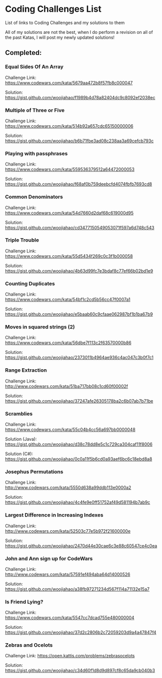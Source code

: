# Coding Challenges List
List of links to Coding Challenges and my solutions to them

All of my solutions are not the best, when I do perform a revision on all of the past Katas, I will post my newly updated solutions!

## Completed:
### Equal Sides Of An Array
Challenge Link: https://www.codewars.com/kata/5679aa472b8f57fb8c000047

Solution: https://gist.github.com/woojiahao/f1989b4d78a82404dc9c8092ef2038ec

### Multiple of Three or Five
Challenge Link: https://www.codewars.com/kata/514b92a657cdc65150000006

Solution: https://gist.github.com/woojiahao/b6b71fbe3ad08c238aa3a69cefcb793c

### Playing with passphrases
Challenge Link: https://www.codewars.com/kata/559536379512a64472000053

Solution: https://gist.github.com/woojiahao/f68af0b759deebcfd4074fbfb7693cd8

### Common Denominators
Challenge Link: https://www.codewars.com/kata/54d7660d2daf68c619000d95

Solution: https://gist.github.com/woojiahao/cd3477150549053071f597a6d748c543

### Triple Trouble
Challenge Link: https://www.codewars.com/kata/55d5434f269c0c3f1b000058

Solution: https://gist.github.com/woojiahao/4b63d99fc7e3bdaf8c77ef66b02bd1e9

### Counting Duplicates
Challenge Link: https://www.codewars.com/kata/54bf1c2cd5b56cc47f0007a1

Solution: https://gist.github.com/woojiahao/e5baab60c9cfaae062987bf1b1ba67b9

### Moves in squared strings (2)
Challenge Link: https://www.codewars.com/kata/56dbe7f113c2f63570000b86

Solution: https://gist.github.com/woojiahao/2373011b4964ae936c4ac047c3b0f7c1

### Range Extraction
Challenge Link: http://www.codewars.com/kata/51ba717bb08c1cd60f00002f

Solution: https://gist.github.com/woojiahao/37247afe26305178ba2c6b07ab7b71be

### Scramblies
Challenge Link: https://www.codewars.com/kata/55c04b4cc56a697bb0000048

Solution (Java): https://gist.github.com/woojiahao/d38c78dd8e5c1c729ca304caf11f8006

Solution (C#): https://gist.github.com/woojiahao/0c0a11f5b6cd0a93aef6bc6c18ebd8a8

### Josephus Permutations
Challenge Link: http://www.codewars.com/kata/5550d638a99ddb113e0000a2

Solution: https://gist.github.com/woojiahao/4c4fe9e0ff51752af49d581194b7ab9c

### Largest Difference in Increasing Indexes
Challenge Link: http://www.codewars.com/kata/52503c77e5b972f21600000e

Solution: https://gist.github.com/woojiahao/2470d44e30cae6c3e88c60547ce4c0ea

### John and Ann sign up for CodeWars 
Challenge Link: http://www.codewars.com/kata/57591ef494aba64d14000526

Solution: https://gist.github.com/woojiahao/a38fb97271234d567f114a71132e15a7

### Is Friend Lying?
Challenge Link: https://www.codewars.com/kata/5547cc7dcad755e480000004

Solution: https://gist.github.com/woojiahao/37d2c2806b2c72059203d9a4a47847f4

### Zebras and Ocelots
Challenge Link: https://open.kattis.com/problems/zebrasocelots

Solution: https://gist.github.com/woojiahao/c34d60f1d8d9d897cf8c65da9cb040b3
